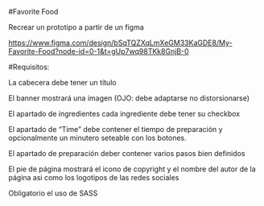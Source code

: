 #Favorite Food

Recrear un prototipo a partir de un figma

https://www.figma.com/design/bSqTQZXqLmXeGM33KaGDE8/My-Favorite-Food?node-id=0-1&t=gUp7wq98TKk8GnjB-0

#Requisitos: 

La cabecera debe tener un título

El banner mostrará una imagen (OJO: debe adaptarse no distorsionarse)

El apartado de ingredientes cada ingrediente debe tener su checkbox

El apartado de “Time” debe contener el tiempo de preparación y opcionalmente un minutero seteable con los botones.

El apartado de preparación deber contener varios pasos bien definidos

El pie de página mostrará el icono de copyright y el nombre del autor de la página asi como los logotipos de las redes sociales

Obligatorio el uso de SASS
